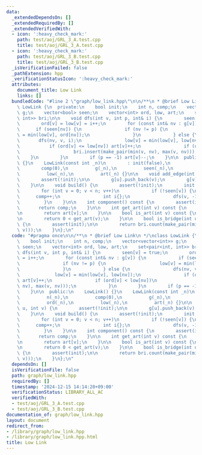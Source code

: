 ```yaml
---
data:
  _extendedDependsOn: []
  _extendedRequiredBy: []
  _extendedVerifiedWith:
  - icon: ':heavy_check_mark:'
    path: test/aoj/GRL_3_A.test.cpp
    title: test/aoj/GRL_3_A.test.cpp
  - icon: ':heavy_check_mark:'
    path: test/aoj/GRL_3_B.test.cpp
    title: test/aoj/GRL_3_B.test.cpp
  _isVerificationFailed: false
  _pathExtension: hpp
  _verificationStatusIcon: ':heavy_check_mark:'
  attributes:
    document_title: Low Link
    links: []
  bundledCode: "#line 2 \"graph/low_link.hpp\"\n\n/**\n * @brief Low Link\n */\nclass\
    \ LowLink {\n  private:\n    bool init;\n    int n, comp;\n    vector<vector<int>>\
    \ g;\n    vector<bool> seen;\n    vector<int> ord, low, art;\n    set<pair<int,\
    \ int>> bri;\n\n    void dfs(int v, int p, int& i) {\n        seen[v] = true;\n\
    \        ord[v] = low[v] = i++;\n        for (const int& nv : g[v]) {\n      \
    \      if (seen[nv]) {\n                if (nv != p) {\n                    low[v]\
    \ = min(low[v], ord[nv]);\n                }\n            } else {\n         \
    \       dfs(nv, v, i);\n                low[v] = min(low[v], low[nv]);\n     \
    \           if (ord[v] <= low[nv]) art[v]++;\n                if (ord[v] < low[nv])\n\
    \                    bri.insert(make_pair(min(v, nv), max(v, nv)));\n        \
    \    }\n        }\n        if (p == -1) art[v]--;\n    }\n\n  public:\n    LowLink()\
    \ {}\n    LowLink(const int _n)\n        : init(false),\n          n(_n),\n  \
    \        comp(0),\n          g(_n),\n          seen(_n),\n          ord(_n),\n\
    \          low(_n),\n          art(_n) {}\n\n    void add_edge(int u, int v) {\n\
    \        assert(!init);\n\n        g[u].push_back(v);\n        g[v].push_back(u);\n\
    \    }\n\n    void build() {\n        assert(!init);\n        init = true;\n\n\
    \        for (int v = 0; v < n; v++)\n            if (!seen[v]) {\n          \
    \      comp++;\n                int i{};\n                dfs(v, -1, i);\n   \
    \         }\n    }\n\n    int component() const {\n        assert(init);\n\n \
    \       return comp;\n    }\n\n    int get_art(int v) const {\n        assert(init);\n\
    \n        return art[v];\n    }\n\n    bool is_art(int v) const {\n        assert(init);\n\
    \n        return 0 < get_art(v);\n    }\n\n    bool is_bridge(int u, int v) const\
    \ {\n        assert(init);\n\n        return bri.count(make_pair(min(u, v), max(u,\
    \ v)));\n    }\n};\n"
  code: "#pragma once\n\n/**\n * @brief Low Link\n */\nclass LowLink {\n  private:\n\
    \    bool init;\n    int n, comp;\n    vector<vector<int>> g;\n    vector<bool>\
    \ seen;\n    vector<int> ord, low, art;\n    set<pair<int, int>> bri;\n\n    void\
    \ dfs(int v, int p, int& i) {\n        seen[v] = true;\n        ord[v] = low[v]\
    \ = i++;\n        for (const int& nv : g[v]) {\n            if (seen[nv]) {\n\
    \                if (nv != p) {\n                    low[v] = min(low[v], ord[nv]);\n\
    \                }\n            } else {\n                dfs(nv, v, i);\n   \
    \             low[v] = min(low[v], low[nv]);\n                if (ord[v] <= low[nv])\
    \ art[v]++;\n                if (ord[v] < low[nv])\n                    bri.insert(make_pair(min(v,\
    \ nv), max(v, nv)));\n            }\n        }\n        if (p == -1) art[v]--;\n\
    \    }\n\n  public:\n    LowLink() {}\n    LowLink(const int _n)\n        : init(false),\n\
    \          n(_n),\n          comp(0),\n          g(_n),\n          seen(_n),\n\
    \          ord(_n),\n          low(_n),\n          art(_n) {}\n\n    void add_edge(int\
    \ u, int v) {\n        assert(!init);\n\n        g[u].push_back(v);\n        g[v].push_back(u);\n\
    \    }\n\n    void build() {\n        assert(!init);\n        init = true;\n\n\
    \        for (int v = 0; v < n; v++)\n            if (!seen[v]) {\n          \
    \      comp++;\n                int i{};\n                dfs(v, -1, i);\n   \
    \         }\n    }\n\n    int component() const {\n        assert(init);\n\n \
    \       return comp;\n    }\n\n    int get_art(int v) const {\n        assert(init);\n\
    \n        return art[v];\n    }\n\n    bool is_art(int v) const {\n        assert(init);\n\
    \n        return 0 < get_art(v);\n    }\n\n    bool is_bridge(int u, int v) const\
    \ {\n        assert(init);\n\n        return bri.count(make_pair(min(u, v), max(u,\
    \ v)));\n    }\n};\n"
  dependsOn: []
  isVerificationFile: false
  path: graph/low_link.hpp
  requiredBy: []
  timestamp: '2024-12-15 14:14:20+09:00'
  verificationStatus: LIBRARY_ALL_AC
  verifiedWith:
  - test/aoj/GRL_3_A.test.cpp
  - test/aoj/GRL_3_B.test.cpp
documentation_of: graph/low_link.hpp
layout: document
redirect_from:
- /library/graph/low_link.hpp
- /library/graph/low_link.hpp.html
title: Low Link
---
```

